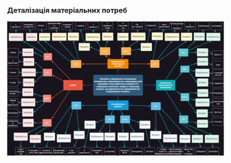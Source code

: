 ### Деталізація матеріальних потреб
![MindMap](/SoftwareRequirements/DeterminingConsumerNeeds/MaterialNeedsDetails/MindMap_rudnik.drawio.png)
